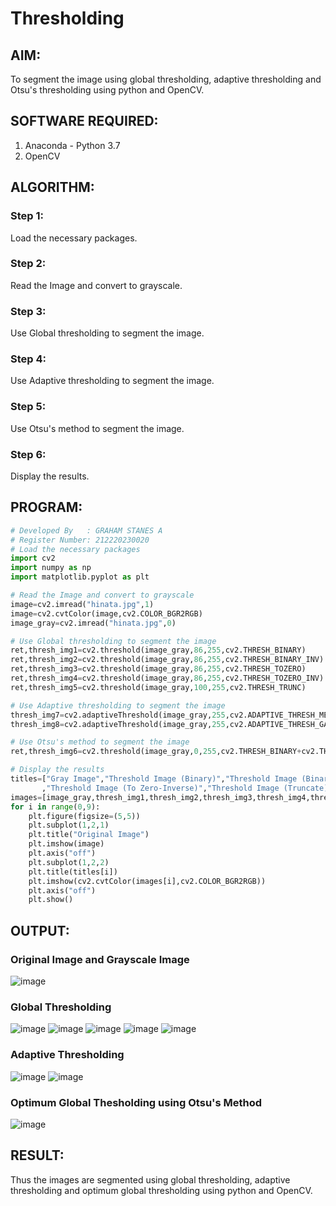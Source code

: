 # Thresholding
## AIM:
To segment the image using global thresholding, adaptive thresholding and Otsu's thresholding using python and OpenCV.

## SOFTWARE REQUIRED:
1. Anaconda - Python 3.7
2. OpenCV

## ALGORITHM:

### Step 1:
Load the necessary packages.

### Step 2:
Read the Image and convert to grayscale.

### Step 3:
Use Global thresholding to segment the image.

### Step 4:
Use Adaptive thresholding to segment the image.

### Step 5:
Use Otsu's method to segment the image.

### Step 6:
Display the results.

## PROGRAM:
```python
# Developed By   : GRAHAM STANES A
# Register Number: 212220230020
# Load the necessary packages
import cv2
import numpy as np
import matplotlib.pyplot as plt

# Read the Image and convert to grayscale
image=cv2.imread("hinata.jpg",1)
image=cv2.cvtColor(image,cv2.COLOR_BGR2RGB)
image_gray=cv2.imread("hinata.jpg",0)

# Use Global thresholding to segment the image
ret,thresh_img1=cv2.threshold(image_gray,86,255,cv2.THRESH_BINARY)
ret,thresh_img2=cv2.threshold(image_gray,86,255,cv2.THRESH_BINARY_INV)
ret,thresh_img3=cv2.threshold(image_gray,86,255,cv2.THRESH_TOZERO)
ret,thresh_img4=cv2.threshold(image_gray,86,255,cv2.THRESH_TOZERO_INV)
ret,thresh_img5=cv2.threshold(image_gray,100,255,cv2.THRESH_TRUNC)

# Use Adaptive thresholding to segment the image
thresh_img7=cv2.adaptiveThreshold(image_gray,255,cv2.ADAPTIVE_THRESH_MEAN_C,cv2.THRESH_BINARY,11,2)
thresh_img8=cv2.adaptiveThreshold(image_gray,255,cv2.ADAPTIVE_THRESH_GAUSSIAN_C,cv2.THRESH_BINARY,11,2)

# Use Otsu's method to segment the image 
ret,thresh_img6=cv2.threshold(image_gray,0,255,cv2.THRESH_BINARY+cv2.THRESH_OTSU)

# Display the results
titles=["Gray Image","Threshold Image (Binary)","Threshold Image (Binary Inverse)","Threshold Image (To Zero)"
       ,"Threshold Image (To Zero-Inverse)","Threshold Image (Truncate)","Otsu","Adaptive Threshold (Mean)","Adaptive Threshold (Gaussian)"]
images=[image_gray,thresh_img1,thresh_img2,thresh_img3,thresh_img4,thresh_img5,thresh_img6,thresh_img7,thresh_img8]
for i in range(0,9):
    plt.figure(figsize=(5,5))
    plt.subplot(1,2,1)
    plt.title("Original Image")
    plt.imshow(image)
    plt.axis("off")
    plt.subplot(1,2,2)
    plt.title(titles[i])
    plt.imshow(cv2.cvtColor(images[i],cv2.COLOR_BGR2RGB))
    plt.axis("off")
    plt.show()
```
## OUTPUT:

### Original Image and Grayscale Image
![image](https://user-images.githubusercontent.com/75235150/171138766-ce661a62-20fe-4906-a589-4f7b637e960a.png)

### Global Thresholding
![image](https://user-images.githubusercontent.com/75235150/171138826-2196f011-dd5f-409b-822f-7cce2f0153a8.png)
![image](https://user-images.githubusercontent.com/75235150/171138865-359b72b7-3708-4f01-83d4-f72786fa7038.png)
![image](https://user-images.githubusercontent.com/75235150/171138892-164a6fb5-062c-4ef6-9337-7a263ef63db0.png)
![image](https://user-images.githubusercontent.com/75235150/171138921-05ddb82c-c068-45c5-a4dd-81df1534ef0f.png)
![image](https://user-images.githubusercontent.com/75235150/171138949-28cca553-603e-42ac-b3a2-965ce7c8743b.png)

### Adaptive Thresholding
![image](https://user-images.githubusercontent.com/75235150/171138980-124f20b0-0cc1-432b-aed4-2248dab5f734.png)
![image](https://user-images.githubusercontent.com/75235150/171139017-a4f74201-f00d-412b-a267-e7f60c4be1ca.png)

### Optimum Global Thesholding using Otsu's Method
![image](https://user-images.githubusercontent.com/75235150/171139075-336f961c-ddb9-4829-824e-8880a1362e23.png)

## RESULT:
Thus the images are segmented using global thresholding, adaptive thresholding and optimum global thresholding using python and OpenCV.

